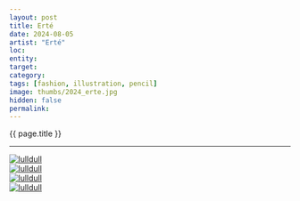 ```yaml
---
layout: post
title: Erté
date: 2024-08-05
artist: "Erté"
loc: 
entity: 
target: 
category: 
tags: [fashion, illustration, pencil]
image: thumbs/2024_erte.jpg
hidden: false
permalink:
---
```





<div class="highlight2">{{ page.title }}</div>

---



<div class="post_image">
	<a href="{{ site.baseurl }}/images/posts/2024_erte/001.jpg" target="_blank">
	<img src="{{ site.baseurl }}/images/posts/2024_erte/001.jpg" alt="lulldull"></a>
</div>

<div class="post_image">
	<a href="{{ site.baseurl }}/images/posts/2024_erte/002.jpg" target="_blank">
	<img src="{{ site.baseurl }}/images/posts/2024_erte/002.jpg" alt="lulldull"></a>
</div>

<div class="post_image">
	<a href="{{ site.baseurl }}/images/posts/2024_erte/003.jpg" target="_blank">
	<img src="{{ site.baseurl }}/images/posts/2024_erte/003.jpg" alt="lulldull"></a>
</div>

<div class="post_image">
	<a href="{{ site.baseurl }}/images/posts/2024_erte/004.jpg" target="_blank">
	<img src="{{ site.baseurl }}/images/posts/2024_erte/004.jpg" alt="lulldull"></a>
</div>

